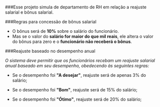 ###Esse projeto simula de departamento de RH em relação a reajuste salarial e bônus salarial.

###Regras para concessão de bônus salarial

- O bônus será de **10%** sobre o salário do funcionário.
- Mas se o valor do **salário for maior do que mil reais**, ele altera o valor do bônus para zero e o **funcionário não receberá o bônus**.

###Reajuste baseado no desempenho anual

_O sistema deve permitir que os funcionários recebam um reajuste salarial anual baseado em seu desempenho, obedecendo às seguintes regras:_

- Se o desempenho foi **"A desejar"**, reajuste será de apenas 3% do salário;

- Se o desempenho foi **"Bom"**, reajuste será de 15% do salário;

- Se o desempenho foi **"Ótimo"**, reajuste será de 20% do salário;